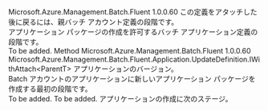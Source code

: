<Type Name="IWithApplicationPackage&lt;ParentT&gt;" FullName="Microsoft.Azure.Management.Batch.Fluent.Application.UpdateDefinition.IWithApplicationPackage&lt;ParentT&gt;">
  <TypeSignature Language="C#" Value="public interface IWithApplicationPackage&lt;ParentT&gt;" />
  <TypeSignature Language="ILAsm" Value=".class public interface auto ansi abstract IWithApplicationPackage`1&lt;ParentT&gt;" />
  <TypeSignature Language="DocId" Value="T:Microsoft.Azure.Management.Batch.Fluent.Application.UpdateDefinition.IWithApplicationPackage`1" />
  <TypeSignature Language="VB.NET" Value="Public Interface IWithApplicationPackage(Of ParentT)" />
  <TypeSignature Language="F#" Value="type IWithApplicationPackage&lt;'ParentT&gt; = interface" />
  <AssemblyInfo>
    <AssemblyName>Microsoft.Azure.Management.Batch.Fluent</AssemblyName>
    <AssemblyVersion>1.0.0.60</AssemblyVersion>
  </AssemblyInfo>
  <TypeParameters>
    <TypeParameter Name="ParentT" />
  </TypeParameters>
  <Interfaces />
  <Docs>
    <typeparam name="ParentT">この定義をアタッチした後に戻るには、親バッチ アカウント定義の段階です。</typeparam>
    <summary>
            アプリケーション パッケージの作成を許可するバッチ アプリケーション定義の段階です。
            </summary>
    <remarks>To be added.</remarks>
  </Docs>
  <Members>
    <Member MemberName="DefineNewApplicationPackage">
      <MemberSignature Language="C#" Value="public Microsoft.Azure.Management.Batch.Fluent.Application.UpdateDefinition.IWithAttach&lt;ParentT&gt; DefineNewApplicationPackage (string version);" />
      <MemberSignature Language="ILAsm" Value=".method public hidebysig newslot virtual instance class Microsoft.Azure.Management.Batch.Fluent.Application.UpdateDefinition.IWithAttach`1&lt;!ParentT&gt; DefineNewApplicationPackage(string version) cil managed" />
      <MemberSignature Language="DocId" Value="M:Microsoft.Azure.Management.Batch.Fluent.Application.UpdateDefinition.IWithApplicationPackage`1.DefineNewApplicationPackage(System.String)" />
      <MemberSignature Language="VB.NET" Value="Public Function DefineNewApplicationPackage (version As String) As IWithAttach(Of ParentT)" />
      <MemberSignature Language="F#" Value="abstract member DefineNewApplicationPackage : string -&gt; Microsoft.Azure.Management.Batch.Fluent.Application.UpdateDefinition.IWithAttach&lt;'ParentT&gt;" Usage="iWithApplicationPackage.DefineNewApplicationPackage version" />
      <MemberType>Method</MemberType>
      <AssemblyInfo>
        <AssemblyName>Microsoft.Azure.Management.Batch.Fluent</AssemblyName>
        <AssemblyVersion>1.0.0.60</AssemblyVersion>
      </AssemblyInfo>
      <ReturnValue>
        <ReturnType>Microsoft.Azure.Management.Batch.Fluent.Application.UpdateDefinition.IWithAttach&lt;ParentT&gt;</ReturnType>
      </ReturnValue>
      <Parameters>
        <Parameter Name="version" Type="System.String" />
      </Parameters>
      <Docs>
        <param name="version">アプリケーションのバージョン。</param>
        <summary>
            Batch アカウントのアプリケーションに新しいアプリケーション パッケージを作成する最初の段階です。
            </summary>
        <returns>To be added.</returns>
        <remarks>To be added.</remarks>
        <return>アプリケーションの作成に次のステージ。</return>
      </Docs>
    </Member>
  </Members>
</Type>